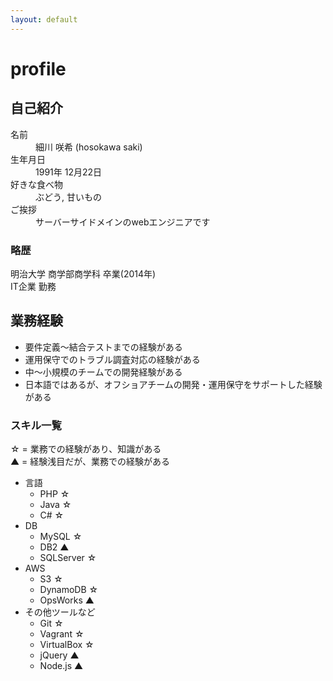 ```yaml
---
layout: default
---
```


# profile

## 自己紹介

<dl>
<dt>名前</dt>
<dd>細川 咲希 (hosokawa saki)</dd>
<dt>生年月日</dt>
<dd>1991年 12月22日</dd>
<dt>好きな食べ物</dt>
<dd>ぶどう, 甘いもの</dd>
<dt>ご挨拶</dt>
<dd>サーバーサイドメインのwebエンジニアです</dd>
</dl>

### 略歴

<dl>
<dt>明治大学 商学部商学科 卒業(2014年)</dt>
<dt>IT企業 勤務</dt>
</dl>

## 業務経験

- 要件定義～結合テストまでの経験がある
- 運用保守でのトラブル調査対応の経験がある
- 中～小規模のチームでの開発経験がある
- 日本語ではあるが、オフショアチームの開発・運用保守をサポートした経験がある

### スキル一覧

<dl>
<dt>☆ = 業務での経験があり、知識がある</dt>
<dt>▲ = 経験浅目だが、業務での経験がある</dt>
</dl>

- 言語
  - PHP ☆
  - Java ☆
  - C# ☆
- DB
  - MySQL ☆
  - DB2 ▲
  - SQLServer ☆
- AWS
  - S3 ☆
  - DynamoDB ☆
  - OpsWorks ▲
- その他ツールなど
  - Git ☆
  - Vagrant ☆
  - VirtualBox ☆
  - jQuery ▲
  - Node.js ▲
